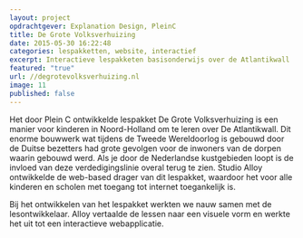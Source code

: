 ```yaml
---
layout: project
opdrachtgever: Explanation Design, PleinC
title: De Grote Volksverhuizing
date: 2015-05-30 16:22:48
categories: lespakketten, website, interactief
excerpt: Interactieve lespakketen basisonderwijs over de Atlantikwall
featured: "true"
url: //degrotevolksverhuizing.nl
image: 11
published: false
---
```

Het door Plein C ontwikkelde lespakket De Grote Volksverhuizing is een manier voor kinderen in Noord-Holland om te leren over De Atlantikwall. Dit enorme bouwwerk wat tijdens de Tweede Wereldoorlog is gebouwd door de Duitse bezetters had grote gevolgen voor de inwoners van de dorpen waarin gebouwd werd. Als je door de Nederlandse kustgebieden loopt is de invloed van deze verdedigingslinie overal terug te zien. Studio Alloy ontwikkelde de web-based drager van dit lespakket, waardoor het voor alle kinderen en scholen met toegang tot internet toegankelijk is.

Bij het ontwikkelen van het lespakket werkten we nauw samen met de lesontwikkelaar. Alloy vertaalde de lessen naar een visuele vorm en werkte het uit tot een interactieve webapplicatie.
